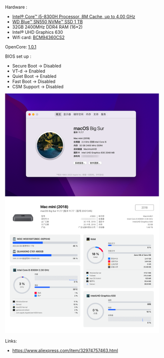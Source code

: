 Hardware :

* [Intel® Core™ i5-8300H Processor, 8M Cache, up to 4.00 GHz](https://ark.intel.com/content/www/us/en/ark/products/134876/intel-core-i5-8300h-processor-8m-cache-up-to-4-00-ghz.html)
* [WD Blue™ SN550 NVMe™ SSD 1 TB](https://shop.westerndigital.com/zh-cn/products/internal-drives/wd-blue-sn550-nvme-ssd)
* 32GB 2400MHz DDR4 RAM (16*2)
* Intel® UHD Graphics 630
* Wifi card: [BCM94360CS2](http://en.techinfodepot.shoutwiki.com/wiki/Broadcom_BCM94360CS2)

OpenCore: [1.0.1](https://github.com/acidanthera/OpenCorePkg/releases/tag/1.0.1)

BIOS set up :
* Secure Boot -> Disabled
* VT-d -> Enabled
* Quiet Boot -> Enabled
* Fast Boot -> Disabled
* CSM Support -> Disabled

![screenshot](https://github.com/suxiaogang/Eglobal-S200-NUC-i5-8300H-hackintosh/blob/master/images/macOS.png?raw=true)
![screenshot](https://raw.githubusercontent.com/suxiaogang/Eglobal-S200-NUC-i5-8300H-hackintosh/master/images/Sensei.png)

Links:
* https://www.aliexpress.com/item/32974757463.html

